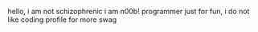 hello, i am not schizophrenic
i am n00b! programmer
just for fun, i do not like coding
profile for more swag 

